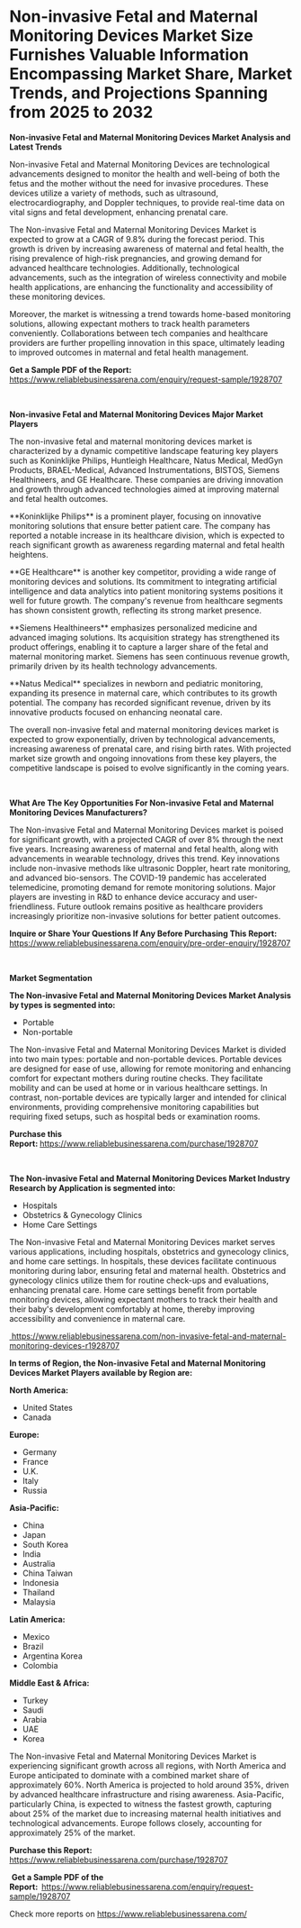 <p><h1>Non-invasive Fetal and Maternal Monitoring Devices Market Size Furnishes Valuable Information Encompassing Market Share, Market Trends, and Projections Spanning from 2025 to 2032</h1></p><p><strong>Non-invasive Fetal and Maternal Monitoring Devices Market Analysis and Latest Trends</strong></p>
<p><p>Non-invasive Fetal and Maternal Monitoring Devices are technological advancements designed to monitor the health and well-being of both the fetus and the mother without the need for invasive procedures. These devices utilize a variety of methods, such as ultrasound, electrocardiography, and Doppler techniques, to provide real-time data on vital signs and fetal development, enhancing prenatal care.</p><p>The Non-invasive Fetal and Maternal Monitoring Devices Market is expected to grow at a CAGR of 9.8% during the forecast period. This growth is driven by increasing awareness of maternal and fetal health, the rising prevalence of high-risk pregnancies, and growing demand for advanced healthcare technologies. Additionally, technological advancements, such as the integration of wireless connectivity and mobile health applications, are enhancing the functionality and accessibility of these monitoring devices.</p><p>Moreover, the market is witnessing a trend towards home-based monitoring solutions, allowing expectant mothers to track health parameters conveniently. Collaborations between tech companies and healthcare providers are further propelling innovation in this space, ultimately leading to improved outcomes in maternal and fetal health management.</p></p>
<p><strong>Get a Sample PDF of the Report:&nbsp;</strong> <a href="https://www.reliablebusinessarena.com/enquiry/request-sample/1928707?utm_campaign=1841&utm_medium=2&utm_source=Github&utm_content=ia&utm_term=16012025&utm_id=non-invasive-fetal-and-maternal-monitoring-devices">https://www.reliablebusinessarena.com/enquiry/request-sample/1928707</a></p>
<p>&nbsp;</p>
<p><strong>Non-invasive Fetal and Maternal Monitoring Devices Major Market Players</strong></p>
<p><p>The non-invasive fetal and maternal monitoring devices market is characterized by a dynamic competitive landscape featuring key players such as Koninklijke Philips, Huntleigh Healthcare, Natus Medical, MedGyn Products, BRAEL-Medical, Advanced Instrumentations, BISTOS, Siemens Healthineers, and GE Healthcare. These companies are driving innovation and growth through advanced technologies aimed at improving maternal and fetal health outcomes.</p><p>**Koninklijke Philips** is a prominent player, focusing on innovative monitoring solutions that ensure better patient care. The company has reported a notable increase in its healthcare division, which is expected to reach significant growth as awareness regarding maternal and fetal health heightens.</p><p>**GE Healthcare** is another key competitor, providing a wide range of monitoring devices and solutions. Its commitment to integrating artificial intelligence and data analytics into patient monitoring systems positions it well for future growth. The company's revenue from healthcare segments has shown consistent growth, reflecting its strong market presence.</p><p>**Siemens Healthineers** emphasizes personalized medicine and advanced imaging solutions. Its acquisition strategy has strengthened its product offerings, enabling it to capture a larger share of the fetal and maternal monitoring market. Siemens has seen continuous revenue growth, primarily driven by its health technology advancements.</p><p>**Natus Medical** specializes in newborn and pediatric monitoring, expanding its presence in maternal care, which contributes to its growth potential. The company has recorded significant revenue, driven by its innovative products focused on enhancing neonatal care.</p><p>The overall non-invasive fetal and maternal monitoring devices market is expected to grow exponentially, driven by technological advancements, increasing awareness of prenatal care, and rising birth rates. With projected market size growth and ongoing innovations from these key players, the competitive landscape is poised to evolve significantly in the coming years.</p></p>
<p>&nbsp;</p>
<p><strong>What Are The Key Opportunities For Non-invasive Fetal and Maternal Monitoring Devices Manufacturers?</strong></p>
<p><p>The Non-invasive Fetal and Maternal Monitoring Devices market is poised for significant growth, with a projected CAGR of over 8% through the next five years. Increasing awareness of maternal and fetal health, along with advancements in wearable technology, drives this trend. Key innovations include non-invasive methods like ultrasonic Doppler, heart rate monitoring, and advanced bio-sensors. The COVID-19 pandemic has accelerated telemedicine, promoting demand for remote monitoring solutions. Major players are investing in R&D to enhance device accuracy and user-friendliness. Future outlook remains positive as healthcare providers increasingly prioritize non-invasive solutions for better patient outcomes.</p></p>
<p><strong>Inquire or Share Your Questions If Any Before Purchasing This Report:</strong> <a href="https://www.reliablebusinessarena.com/enquiry/pre-order-enquiry/1928707?utm_campaign=1841&utm_medium=2&utm_source=Github&utm_content=ia&utm_term=16012025&utm_id=non-invasive-fetal-and-maternal-monitoring-devices">https://www.reliablebusinessarena.com/enquiry/pre-order-enquiry/1928707</a></p>
<p>&nbsp;</p>
<p><strong>Market Segmentation</strong></p>
<p><strong>The Non-invasive Fetal and Maternal Monitoring Devices Market Analysis by types is segmented into:</strong></p>
<p><ul><li>Portable</li><li>Non-portable</li></ul></p>
<p><p>The Non-invasive Fetal and Maternal Monitoring Devices Market is divided into two main types: portable and non-portable devices. Portable devices are designed for ease of use, allowing for remote monitoring and enhancing comfort for expectant mothers during routine checks. They facilitate mobility and can be used at home or in various healthcare settings. In contrast, non-portable devices are typically larger and intended for clinical environments, providing comprehensive monitoring capabilities but requiring fixed setups, such as hospital beds or examination rooms.</p></p>
<p><strong>Purchase this Report:&nbsp;</strong><a href="https://www.reliablebusinessarena.com/purchase/1928707?utm_campaign=1841&utm_medium=2&utm_source=Github&utm_content=ia&utm_term=16012025&utm_id=non-invasive-fetal-and-maternal-monitoring-devices">https://www.reliablebusinessarena.com/purchase/1928707</a></p>
<p>&nbsp;</p>
<p><strong>The Non-invasive Fetal and Maternal Monitoring Devices Market Industry Research by Application is segmented into:</strong></p>
<p><ul><li>Hospitals</li><li>Obstetrics & Gynecology Clinics</li><li>Home Care Settings</li></ul></p>
<p><p>The Non-invasive Fetal and Maternal Monitoring Devices market serves various applications, including hospitals, obstetrics and gynecology clinics, and home care settings. In hospitals, these devices facilitate continuous monitoring during labor, ensuring fetal and maternal health. Obstetrics and gynecology clinics utilize them for routine check-ups and evaluations, enhancing prenatal care. Home care settings benefit from portable monitoring devices, allowing expectant mothers to track their health and their baby's development comfortably at home, thereby improving accessibility and convenience in maternal care.</p></p>
<p><a href="https://www.reliablebusinessarena.com/non-invasive-fetal-and-maternal-monitoring-devices-r1928707?utm_campaign=1841&utm_medium=2&utm_source=Github&utm_content=ia&utm_term=16012025&utm_id=non-invasive-fetal-and-maternal-monitoring-devices">&nbsp;https://www.reliablebusinessarena.com/non-invasive-fetal-and-maternal-monitoring-devices-r1928707</a></p>
<p><strong>In terms of Region, the Non-invasive Fetal and Maternal Monitoring Devices Market Players available by Region are:</strong></p>
<p>
    <p> <strong> North America: </strong>
        <ul>
            <li>United States</li>
            <li>Canada</li>
        </ul>
        </p> 
    <p> <strong> Europe: </strong>
        <ul>
            <li>Germany</li>
            <li>France</li>
            <li>U.K.</li>
            <li>Italy</li>
            <li>Russia</li>
        </ul>
        </p> 
    <p> <strong> Asia-Pacific: </strong>
        <ul>
            <li>China</li>
            <li>Japan</li>
            <li>South Korea</li>
            <li>India</li>
            <li>Australia</li>
            <li>China Taiwan</li>
            <li>Indonesia</li>
            <li>Thailand</li>
            <li>Malaysia</li>
        </ul>
        </p> 
    <p> <strong> Latin America: </strong>
        <ul>
            <li>Mexico</li>
            <li>Brazil</li>
            <li>Argentina Korea</li>
            <li>Colombia</li>
        </ul>
        </p> 
    <p> <strong> Middle East & Africa: </strong>
        <ul>
            <li>Turkey</li>
            <li>Saudi</li>
            <li>Arabia</li>
            <li>UAE</li>
            <li>Korea</li>
        </ul>
    </p>
    </p>
<p><p>The Non-invasive Fetal and Maternal Monitoring Devices Market is experiencing significant growth across all regions, with North America and Europe anticipated to dominate with a combined market share of approximately 60%. North America is projected to hold around 35%, driven by advanced healthcare infrastructure and rising awareness. Asia-Pacific, particularly China, is expected to witness the fastest growth, capturing about 25% of the market due to increasing maternal health initiatives and technological advancements. Europe follows closely, accounting for approximately 25% of the market.</p></p>
<p><strong>Purchase this Report: </strong><a href="https://www.reliablebusinessarena.com/purchase/1928707?utm_campaign=1841&utm_medium=2&utm_source=Github&utm_content=ia&utm_term=16012025&utm_id=non-invasive-fetal-and-maternal-monitoring-devices">https://www.reliablebusinessarena.com/purchase/1928707</a></p>
<p>&nbsp;<strong>Get a Sample PDF of the Report:&nbsp;&nbsp;</strong><a href="https://www.reliablebusinessarena.com/enquiry/request-sample/1928707?utm_campaign=1841&utm_medium=2&utm_source=Github&utm_content=ia&utm_term=16012025&utm_id=non-invasive-fetal-and-maternal-monitoring-devices">https://www.reliablebusinessarena.com/enquiry/request-sample/1928707</a></p>
<p><strong></strong></p>
<p>Check more reports on <a href="https://www.reliablebusinessarena.com/?utm_campaign=1841&utm_medium=2&utm_source=Github&utm_content=ia&utm_term=16012025&utm_id=non-invasive-fetal-and-maternal-monitoring-devices">https://www.reliablebusinessarena.com/</a></p>